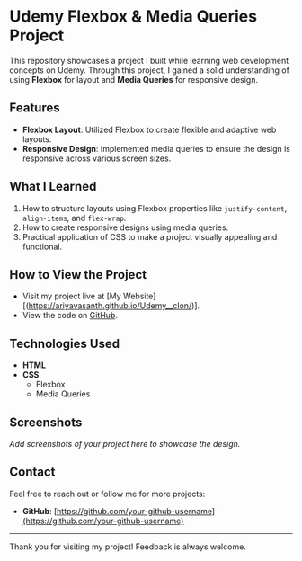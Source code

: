 # Udemy Flexbox & Media Queries Project

This repository showcases a project I built while learning web development concepts on Udemy. Through this project, I gained a solid understanding of using **Flexbox** for layout and **Media Queries** for responsive design.

## Features

- **Flexbox Layout**: Utilized Flexbox to create flexible and adaptive web layouts.
- **Responsive Design**: Implemented media queries to ensure the design is responsive across various screen sizes.

## What I Learned

1. How to structure layouts using Flexbox properties like `justify-content`, `align-items`, and `flex-wrap`.
2. How to create responsive designs using media queries.
3. Practical application of CSS to make a project visually appealing and functional.

## How to View the Project

- Visit my project live at [My Website][(https://ariyavasanth.github.io/Udemy__clon/)].
- View the code on [GitHub]([https://github.com/your-github-username/your-repository-name](https://github.com/Ariyavasanth/Udemy__clon)).

## Technologies Used

- **HTML**
- **CSS**
  - Flexbox
  - Media Queries

## Screenshots

_Add screenshots of your project here to showcase the design._

## Contact

Feel free to reach out or follow me for more projects:

- **GitHub**: [https://github.com/your-github-username](https://github.com/your-github-username)


---

Thank you for visiting my project! Feedback is always welcome.
